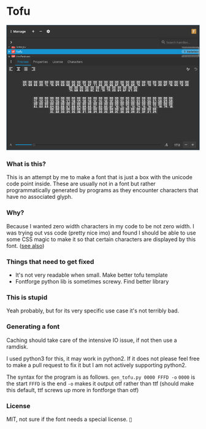 # Tofu

![screenshot](example.png)

### What is this?
This is an attempt by me to make a font that is just a box with the unicode code point inside. These are usually not in a font but rather programmatically generated by programs as they encounter characters that have no associated glyph.

### Why?
Because I wanted zero width characters in my code to be not zero width. I was trying out vss code (pretty nice imo) and found I should be able to use some CSS magic to make it so that certain characters are displayed by this font. ([see also](https://graphicdesign.stackexchange.com/questions/95687/making-a-tofu-font))

### Things that need to get fixed
 * It's not very readable when small. Make better tofu template
 * Fontforge python lib is sometimes screwy. Find better library

### This is stupid
Yeah probably, but for its very specific use case it's not terribly bad.

### Generating a font
Caching should take care of the intensive IO issue, if not then use a ramdisk.

I used python3 for this, it may work in python2. If it does not please feel free to make a pull request to fix it but I am not actively supporting python2.

The syntax for the program is as follows. `gen_tofu.py 0000 FFFD -o`
`0000` is the start
`FFFD` is the end
`-o` makes it output otf rather than ttf (should make this default, ttf screws up more in fontforge than otf)

### License
MIT, not sure if the font needs a special license. ▯